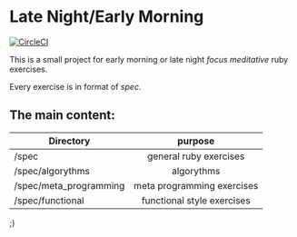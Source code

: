 Late Night/Early Morning
========================

[![CircleCI](https://circleci.com/gh/orbanbotond/ruby_exercise.svg?style=svg)](https://circleci.com/gh/orbanbotond/ruby_exercise)

This is a small project for early morning or late night *focus* *meditative* ruby exercises.

Every exercise is in format of *spec*.

The main content:
-----------------

| Directory              |    purpose                 |
|------------------------|:---------------------------:
|/spec 					 |    general ruby exercises  |
|/spec/algorythms 		 |    algorythms              |
|/spec/meta_programming  | meta programming exercises |
|/spec/functional 		 | functional style exercises |

;)

